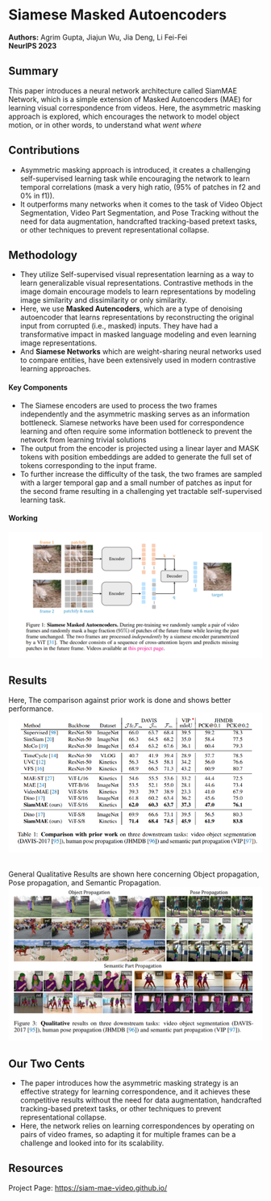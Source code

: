 # Siamese Masked Autoencoders
 
**Authors:** Agrim Gupta, Jiajun Wu, Jia Deng, Li Fei-Fei
<br>
**NeurIPS 2023**

 ## Summary 

This paper introduces a neural network architecture called SiamMAE Network, which is a simple extension of Masked Autoencoders (MAE) for learning visual correspondence from videos. Here, the asymmetric masking approach is explored, which encourages the network to model object motion, or in other words, to understand what *went where* 

## Contributions

- Asymmetric masking approach is introduced, it creates a challenging self-supervised learning task while encouraging the network to learn temporal correlations (mask a very high ratio, (95% of patches in f2 and 0% in f1)).
- It outperforms many networks when it comes to the task of Video Object Segmentation, Video Part Segmentation, and Pose Tracking without the need for data augmentation, handcrafted tracking-based pretext tasks, or other techniques to prevent representational collapse. 

## Methodology

- They utilize Self-supervised visual representation learning as a way to learn generalizable visual representations. Contrastive methods in the image domain encourage models to learn representations by modeling image similarity and dissimilarity or only similarity.
- Here, we use **Masked Autencoders**, which are a type of denoising autoencoder that learns representations by reconstructing the original input from corrupted (i.e., masked) inputs. They have had a transformative impact in masked language modeling and even learning image representations.
- And **Siamese Networks** which are weight-sharing neural networks used to compare entities, have been extensively used in modern contrastive learning approaches.

#### Key Components 
- The Siamese encoders are used to process the two frames independently and the asymmetric masking serves as an information bottleneck. Siamese networks have been used for correspondence learning and often require some information bottleneck to prevent the network from learning trivial solutions
- The output from the encoder is projected using a linear layer and MASK tokens with position embeddings are added to generate the full set of tokens corresponding to the input frame.
- To further increase the difficulty of the task, the two frames are sampled with a larger temporal gap and a small number of patches as input for the second frame resulting in a challenging yet tractable self-supervised learning task. 

#### Working
<img src='../images/SiamMae-Archi.png'> 

## Results

Here, The comparison against prior work is done and shows better performance.
<img src='../images/SiamMae_comparision.png'>

<br>
General Qualitative Results are shown here concerning Object propagation, Pose propagation, and Semantic Propagation.
<img src='../images/SiamMae-Results.png'>

## Our Two Cents

- The paper introduces how the asymmetric masking strategy is an effective strategy for learning correspondence, and it achieves these competitive results without the need for data augmentation, handcrafted tracking-based pretext tasks, or other techniques to prevent representational collapse. 
- Here, the network relies on learning correspondences by operating on pairs of video frames, so adapting it for multiple frames can be a challenge and looked into for its scalability. 

## Resources

Project Page: https://siam-mae-video.github.io/
